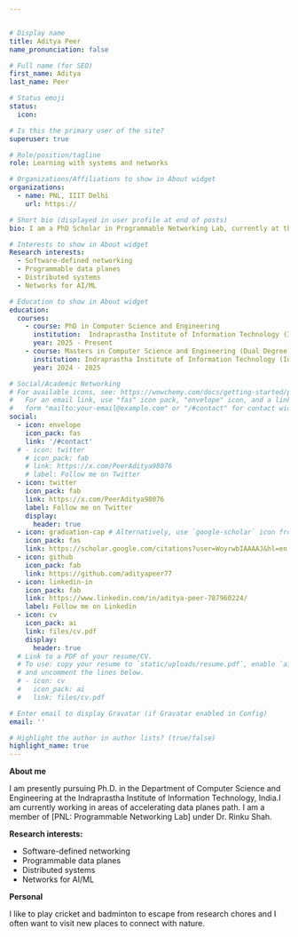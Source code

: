 ```yaml
---


# Display name
title: Aditya Peer
name_pronunciation: false

# Full name (for SEO)
first_name: Aditya 
last_name: Peer

# Status emoji
status:
  icon:

# Is this the primary user of the site?
superuser: true

# Role/position/tagline
role: Learning with systems and networks

# Organizations/Affiliations to show in About widget
organizations:
  - name: PNL, IIIT Delhi
    url: https://

# Short bio (displayed in user profile at end of posts)
bio: I am a PhD Scholar in Programmable Networking Lab, currently at the IIIT Delhi (India).

# Interests to show in About widget
Research interests:
  - Software-defined networking
  - Programmable data planes
  - Distributed systems
  - Networks for AI/ML

# Education to show in About widget
education:
  courses:
    - course: PhD in Computer Science and Engineering
      institution:  Indraprastha Institute of Information Technology (India)
      year: 2025 - Present
    - course: Masters in Computer Science and Engineering (Dual Degree)
      institution: Indraprastha Institute of Information Technology (India)
      year: 2024 - 2025

# Social/Academic Networking
# For available icons, see: https://wowchemy.com/docs/getting-started/page-builder/#icons
#   For an email link, use "fas" icon pack, "envelope" icon, and a link in the
#   form "mailto:your-email@example.com" or "/#contact" for contact widget.
social:
  - icon: envelope
    icon_pack: fas
    link: '/#contact'
  # - icon: twitter
    # icon_pack: fab
    # link: https://x.com/PeerAditya98076
    # label: Follow me on Twitter
  - icon: twitter
    icon_pack: fab
    link: https://x.com/PeerAditya98076
    label: Follow me on Twitter
    display:
      header: true
  - icon: graduation-cap # Alternatively, use `google-scholar` icon from `ai` icon pack
    icon_pack: fas
    link: https://scholar.google.com/citations?user=WoyrwbIAAAAJ&hl=en
  - icon: github
    icon_pack: fab
    link: https://github.com/adityapeer77
  - icon: linkedin-in
    icon_pack: fab
    link: https://www.linkedin.com/in/aditya-peer-787960224/
    label: Follow me on Linkedin
  - icon: cv
    icon_pack: ai
    link: files/cv.pdf
    display:
      header: true
  # Link to a PDF of your resume/CV.
  # To use: copy your resume to `static/uploads/resume.pdf`, enable `ai` icons in `params.yaml`,
  # and uncomment the lines below.
  # - icon: cv
  #   icon_pack: ai
  #   link: files/cv.pdf

# Enter email to display Gravatar (if Gravatar enabled in Config)
email: ''

# Highlight the author in author lists? (true/false)
highlight_name: true
---
```


**About me**

I am presently pursuing Ph.D. in the Department of Computer Science and Engineering at the Indraprastha Institute of Information Technology, India.I am currently working in areas of accelerating data planes path. I am a member of [PNL: Programmable Networking Lab] under Dr. Rinku Shah.

**Research interests:**
  - Software-defined networking
  - Programmable data planes
  - Distributed systems
  - Networks for AI/ML

**Personal**

I like to play cricket and badminton to escape from research chores and I often want to visit new places to connect with nature.

<!-- **Open source and open data**
* [Dalton-Dataset](https://github.com/prasenjit52282/dalton-dataset) on Indoor Air pollution and Activites, India 
* [Bus Trajectory](https://github.com/stilllearningsoumya/bus_trajectory_dataset) Dataset for [54 feet-route](https://www.google.com/maps/dir/durgapur/54+Feet/@23.5347909,87.2863414,15z/data=!3m1!4b1!4m13!4m12!1m5!1m1!1s0x39f7710b47a89171:0x429e1bdb57e009dd!2m2!1d87.3119227!2d23.5204443!1m5!1m1!1s0x39f7720a874929a9:0x38b8e0691e176312!2m2!1d87.2837139!2d23.5482543?entry=ttu) in Durgapur, India
* [Air Quality](https://github.com/prasenjit52282/AQuaMoHo/tree/master/Data) Dataset for two cities Durgapur and Delhi, India
* [BuStop](https://github.com/prasenjit52282/BuStop) framework detects stay-location types for public bus
* [AQuaMoHo](https://github.com/prasenjit52282/AQuaMoHo) framework annotate air quality from Thermo-Hygrometer -->

<!-- **Outreach**

* [Distributed Systems](https://medium.com/@prasenjitkarmakar52282) blogs for beginners and advanced learners
* [shardQ](https://github.com/prasenjit52282/shardQ), MQTT-clone implementation for advanced flask and docker users
* [LKMs](https://github.com/prasenjit52282/linux_LKM) with proc and ioctl interface for kernel developers -->